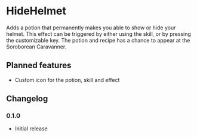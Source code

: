 # HideHelmet

Adds a potion that permanently makes you able to show or hide your helmet. 
This effect can be triggered by either using the skill, or by pressing the customizable key. 
The potion and recipe has a chance to appear at the Soroborean Caravanner.

## Planned features
- Custom icon for the potion, skill and effect

## Changelog

### 0.1.0
- Initial release